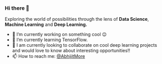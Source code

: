 ### Hi there 👋

Exploring the world of possibilities through the lens of **Data Science**, **Machine Learning** and **Deep Learning.**

- 🔭 I’m currently working on something cool :wink:
- 🌱 I’m currently learning TensorFlow.
- 👯 I am currently looking to collaborate on cool deep learning projects and would love to know about interesting opportunities!!
- 📫 How to reach me: [@AbhijitMore](https://www.linkedin.com/in/abhijitmore09/)



